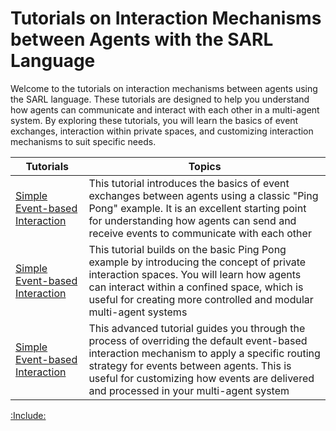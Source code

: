 # Tutorials on Interaction Mechanisms between Agents with the SARL Language

Welcome to the tutorials on interaction mechanisms between agents using the SARL language. These tutorials are designed to help you understand how agents can communicate and interact with each other in a multi-agent system. By exploring these tutorials, you will learn the basics of event exchanges, interaction within private spaces, and customizing interaction mechanisms to suit specific needs.


| Tutorials | Topics |
|----------|-------|
| [Simple Event-based Interaction](./PingPong.md) | This tutorial introduces the basics of event exchanges between agents using a classic "Ping Pong" example. It is an excellent starting point for understanding how agents can send and receive events to communicate with each other |
| [Simple Event-based Interaction](./PingPongSpace.md) | This tutorial builds on the basic Ping Pong example by introducing the concept of private interaction spaces. You will learn how agents can interact within a confined space, which is useful for creating more controlled and modular multi-agent systems |
| [Simple Event-based Interaction](./EventBusOverrideWithCapacity.md) | This advanced tutorial guides you through the process of overriding the default event-based interaction mechanism to apply a specific routing strategy for events between agents. This is useful for customizing how events are delivered and processed in your multi-agent system |

[:Include:](../../includes/legal.inc)

